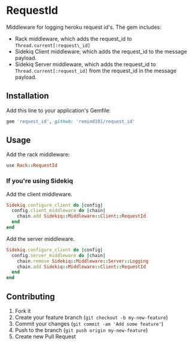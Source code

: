 # RequestId

Middleware for logging heroku request id's. The gem includes:

* Rack middleware, which adds the request\_id to `Thread.current[:request\_id]`
* Sidekiq Client middleware, which adds the request\_id to the message
  payload.
* Sidekiq Server middleware, which adds the request\_id to
  `Thread.current[:request_id]` from the request\_id in the message payload.

## Installation

Add this line to your application's Gemfile:

```ruby
gem 'request_id', github: 'remind101/request_id'
```

## Usage

Add the rack middleware:

```ruby
use Rack::RequestId
```


### If you're using Sidekiq

Add the client middleware.

```ruby
Sidekiq.configure_client do |config|
  config.client_middleware do |chain|
    chain.add Sidekiq::Middleware::Client::RequestId
  end
end
```

Add the server middleware.

```ruby
Sidekiq.configure_client do |config|
  config.server_middleware do |chain|
    chain.remove Sidekiq::Middleware::Server::Logging
    chain.add Sidekiq::Middleware::Client::RequestId
  end
end
```

## Contributing

1. Fork it
2. Create your feature branch (`git checkout -b my-new-feature`)
3. Commit your changes (`git commit -am 'Add some feature'`)
4. Push to the branch (`git push origin my-new-feature`)
5. Create new Pull Request

